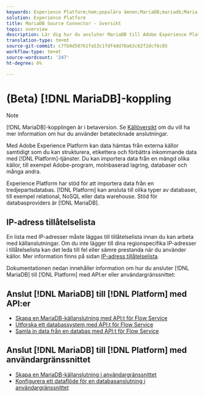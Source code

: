 ```yaml
---
keywords: Experience Platform;hem;populära ämnen;MariaDB;mariadb;Maria DB;maria db
solution: Experience Platform
title: MariaDB Source Connector - översikt
topic: overview
description: Lär dig hur du ansluter MariaDB till Adobe Experience Platform med API:er eller användargränssnittet.
translation-type: tm+mt
source-git-commit: c7fb0d50761fa53c1fdf4dd70a63c62f2dcf6c85
workflow-type: tm+mt
source-wordcount: '247'
ht-degree: 0%

---
```



# (Beta) [!DNL MariaDB]-koppling

>[!NOTE]
>
>[!DNL MariaDB]-kopplingen är i betaversion. Se [Källöversikt](../../home.md#terms-and-conditions) om du vill ha mer information om hur du använder betatecknade anslutningar.

Med Adobe Experience Platform kan data hämtas från externa källor samtidigt som du kan strukturera, etikettera och förbättra inkommande data med [!DNL Platform]-tjänster. Du kan importera data från en mängd olika källor, till exempel Adobe-program, molnbaserad lagring, databaser och många andra.

Experience Platform har stöd för att importera data från en tredjepartsdatabas. [!DNL Platform] kan ansluta till olika typer av databaser, till exempel relational, NoSQL eller data warehouse. Stöd för databasproviders är [!DNL MariaDB].

## IP-adress tillåtelselista

En lista med IP-adresser måste läggas till tillåtelselista innan du kan arbeta med källanslutningar. Om du inte lägger till dina regionspecifika IP-adresser i tillåtelselista kan det leda till fel eller sämre prestanda när du använder källor. Mer information finns på sidan [IP-adress tillåtelselista](../../ip-address-allow-list.md).

Dokumentationen nedan innehåller information om hur du ansluter [!DNL MariaDB] till [!DNL Platform] med API:er eller användargränssnittet:

## Anslut [!DNL MariaDB] till [!DNL Platform] med API:er

- [Skapa en MariaDB-källanslutning med API:t för Flow Service](../../tutorials/api/create/databases/mariadb.md)
- [Utforska ett databassystem med API:t för Flow Service](../../tutorials/api/explore/database-nosql.md)
- [Samla in data från en databas med API:t för Flow Service](../../tutorials/api/collect/database-nosql.md)

## Anslut [!DNL MariaDB] till [!DNL Platform] med användargränssnittet

- [Skapa en MariaDB-källanslutning i användargränssnittet](../../tutorials/ui/create/databases/mariadb.md)
- [Konfigurera ett dataflöde för en databasanslutning i användargränssnittet](../../tutorials/ui/dataflow/databases.md)